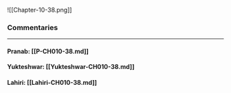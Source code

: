 ![[Chapter-10-38.png]]

### Commentaries

---

#### Pranab: [[P-CH010-38.md]]

#### Yukteshwar: [[Yukteshwar-CH010-38.md]]

#### Lahiri: [[Lahiri-CH010-38.md]]
